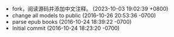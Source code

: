 - fork，阅读源码并添加中文注释。 (2023-10-03 19:02:39 +0800)
- change all models to public (2016-10-26 20:53:36 -0700)
- parse epub books (2016-10-24 18:39:22 -0700)
- Initial commit (2016-10-24 18:23:20 -0700)